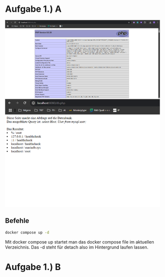 # Aufgabe 1.) A

![info.php_AA](Images/info.php_AA.png)
![db.php_AA](Images/db.php_AA.png)

## Befehle
```bash
docker compose up -d
```

Mit docker compose up startet man das docker compose file im aktuellen Verzeichnis. Das -d steht für detach also im Hintergrund laufen lassen.

# Aufgabe 1.) B